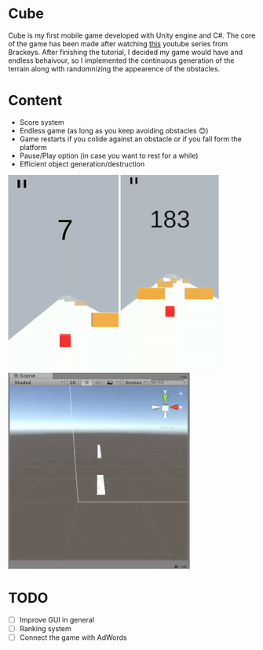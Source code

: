 # Cube

Cube is my first mobile game developed with Unity engine and C#. The core of the game has been made after watching [this](https://www.youtube.com/watch?v=j48LtUkZRjU&list=PLPV2KyIb3jR53Jce9hP7G5xC4O9AgnOuL) youtube series from Brackeys. After finishing the tutorial, I decided my game would have and endless behaivour, so I implemented the continuous generation of the terrain along with randomnizing the appearence of the obstacles.

# Content
* Score system
* Endless game (as long as you keep avoiding obstacles 😊)
* Game restarts if you colide against an obstacle or if you fall form the platform
* Pause/Play option (in case you want to rest for a while)
* Efficient object generation/destruction

![gif](media/demo1.gif)
![gif](media/demo2.gif)
![gif](media/demo3.gif)

# TODO
- [ ] Improve GUI in general
- [ ] Ranking system
- [ ] Connect the game with AdWords
